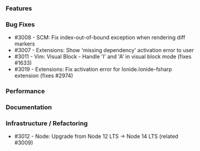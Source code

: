 ### Features 

### Bug Fixes

- #3008 - SCM: Fix index-out-of-bound exception when rendering diff markers
- #3007 - Extensions: Show 'missing dependency' activation error to user
- #3011 - Vim: Visual Block - Handle 'I' and 'A' in visual block mode (fixes #1633)
- #3019 - Extensions: Fix activation error for Ionide.Ionide-fsharp extension (fixes #2974)

### Performance

### Documentation

### Infrastructure / Refactoring

- #3012 - Node: Upgrade from Node 12 LTS -> Node 14 LTS (related #3009)
